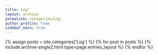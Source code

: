 ```yaml
---
title: Log"
layout: archive
permalink: categories/Log
author_profile: true
sidebar_main: true
---
```


{% assign posts = site.categories['Log'] %}
{% for post in posts %} {% include archive-single2.html type=page.entries_layout %} {% endfor %}